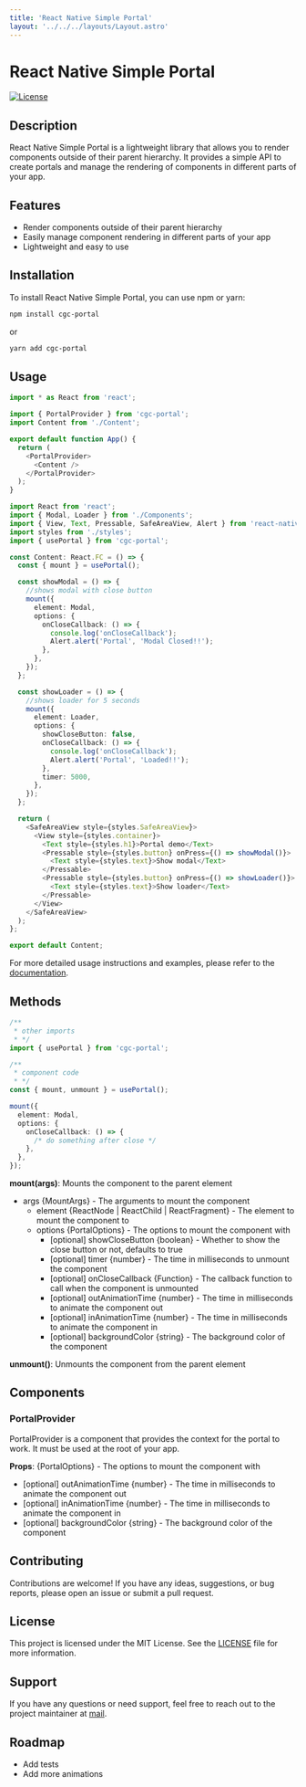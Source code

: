 ```yaml
---
title: 'React Native Simple Portal'
layout: '../../../layouts/Layout.astro'
---
```


# React Native Simple Portal

[![License](https://img.shields.io/badge/license-MIT-blue.svg)](https://github.com/cjguajardo/cgc-portal/blob/main/LICENSE)

## Description

React Native Simple Portal is a lightweight library that allows you to render components outside of their parent hierarchy. It provides a simple API to create portals and manage the rendering of components in different parts of your app.

## Features

- Render components outside of their parent hierarchy
- Easily manage component rendering in different parts of your app
- Lightweight and easy to use

## Installation

To install React Native Simple Portal, you can use npm or yarn:

```sh
npm install cgc-portal
```

or

```sh
yarn add cgc-portal
```

## Usage

```typescript
import * as React from 'react';

import { PortalProvider } from 'cgc-portal';
import Content from './Content';

export default function App() {
  return (
    <PortalProvider>
      <Content />
    </PortalProvider>
  );
}
```

```typescript
import React from 'react';
import { Modal, Loader } from './Components';
import { View, Text, Pressable, SafeAreaView, Alert } from 'react-native';
import styles from './styles';
import { usePortal } from 'cgc-portal';

const Content: React.FC = () => {
  const { mount } = usePortal();

  const showModal = () => {
    //shows modal with close button
    mount({
      element: Modal,
      options: {
        onCloseCallback: () => {
          console.log('onCloseCallback');
          Alert.alert('Portal', 'Modal Closed!!');
        },
      },
    });
  };

  const showLoader = () => {
    //shows loader for 5 seconds
    mount({
      element: Loader,
      options: {
        showCloseButton: false,
        onCloseCallback: () => {
          console.log('onCloseCallback');
          Alert.alert('Portal', 'Loaded!!');
        },
        timer: 5000,
      },
    });
  };

  return (
    <SafeAreaView style={styles.SafeAreaView}>
      <View style={styles.container}>
        <Text style={styles.h1}>Portal demo</Text>
        <Pressable style={styles.button} onPress={() => showModal()}>
          <Text style={styles.text}>Show modal</Text>
        </Pressable>
        <Pressable style={styles.button} onPress={() => showLoader()}>
          <Text style={styles.text}>Show loader</Text>
        </Pressable>
      </View>
    </SafeAreaView>
  );
};

export default Content;
```

For more detailed usage instructions and examples, please refer to the [documentation](https://github.com/cjguajardo/cgc-portal/blob/main/README.md).

## Methods

```typescript
/**
 * other imports
 * */
import { usePortal } from 'cgc-portal';

/**
 * component code
 * */
const { mount, unmount } = usePortal();

mount({
  element: Modal,
  options: {
    onCloseCallback: () => {
      /* do something after close */
    },
  },
});
```

**mount(args)**: Mounts the component to the parent element

- args {MountArgs} - The arguments to mount the component
  - element {ReactNode | ReactChild | ReactFragment} - The element to mount the component to
  - options {PortalOptions} - The options to mount the component with
    - [optional] showCloseButton {boolean} - Whether to show the close button or not, defaults to true
    - [optional] timer {number} - The time in milliseconds to unmount the component
    - [optional] onCloseCallback {Function} - The callback function to call when the component is unmounted
    - [optional] outAnimationTime {number} - The time in milliseconds to animate the component out
    - [optional] inAnimationTime {number} - The time in milliseconds to animate the component in
    - [optional] backgroundColor {string} - The background color of the component

**unmount()**: Unmounts the component from the parent element

## Components

### PortalProvider

PortalProvider is a component that provides the context for the portal to work. It must be used at the root of your app.

**Props**: {PortalOptions} - The options to mount the component with

- [optional] outAnimationTime {number} - The time in milliseconds to animate the component out
- [optional] inAnimationTime {number} - The time in milliseconds to animate the component in
- [optional] backgroundColor {string} - The background color of the component

## Contributing

Contributions are welcome! If you have any ideas, suggestions, or bug reports, please open an issue or submit a pull request.

## License

This project is licensed under the MIT License. See the [LICENSE](https://github.com/cjguajardo/cgc-portal/blob/main/LICENSE) file for more information.

## Support

If you have any questions or need support, feel free to reach out to the project maintainer at [mail](mailto:cj.guajardo@cgcapps.cl).

## Roadmap

- Add tests
- Add more animations

